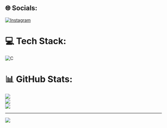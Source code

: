 
## 🌐 Socials:
[![Instagram](https://img.shields.io/badge/Instagram-%23E4405F.svg?logo=Instagram&logoColor=white)](https://instagram.com/ashwinee_s_s) 

# 💻 Tech Stack:
![C](https://img.shields.io/badge/c-%2300599C.svg?style=for-the-badge&logo=c&logoColor=white)
# 📊 GitHub Stats:
![](https://github-readme-stats.vercel.app/api?username=ashwinee1702&theme=dark&hide_border=false&include_all_commits=false&count_private=false)<br/>
![](https://github-readme-streak-stats.herokuapp.com/?user=ashwinee1702&theme=dark&hide_border=false)<br/>
![](https://github-readme-stats.vercel.app/api/top-langs/?username=ashwinee1702&theme=dark&hide_border=false&include_all_commits=false&count_private=false&layout=compact)

---
[![](https://visitcount.itsvg.in/api?id=ashwinee1702&icon=0&color=0)](https://visitcount.itsvg.in)

<!-- Proudly created with GPRM ( https://gprm.itsvg.in ) -->
